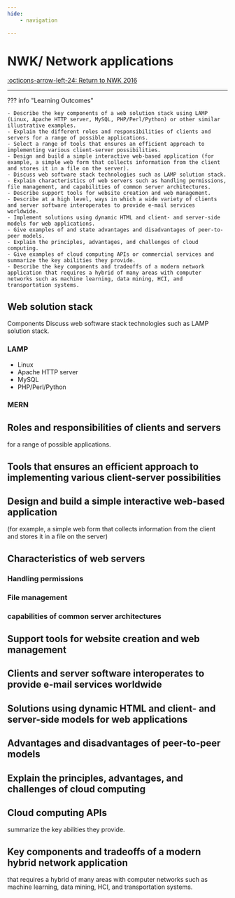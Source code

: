 ```yaml
---
hide:
    - navigation

---
```

# NWK/ Network applications

[:octicons-arrow-left-24: Return to NWK 2016](/Knowledge-Notebook/Networking-Communication/NWK_2016/)

---

??? info "Learning Outcomes"

    - Describe the key components of a web solution stack using LAMP (Linux, Apache HTTP server, MySQL, PHP/Perl/Python) or other similar illustrative examples.
    - Explain the different roles and responsibilities of clients and servers for a range of possible applications.
    - Select a range of tools that ensures an efficient approach to implementing various client-server possibilities.
    - Design and build a simple interactive web-based application (for example, a simple web form that collects information from the client
    and stores it in a file on the server).
    - Discuss web software stack technologies such as LAMP solution stack.
    - Explain characteristics of web servers such as handling permissions, file management, and capabilities of common server architectures.
    - Describe support tools for website creation and web management.
    - Describe at a high level, ways in which a wide variety of clients and server software interoperates to provide e-mail services worldwide.
    - Implement solutions using dynamic HTML and client- and server-side models for web applications.
    - Give examples of and state advantages and disadvantages of peer-to-peer models.
    - Explain the principles, advantages, and challenges of cloud computing.
    - Give examples of cloud computing APIs or commercial services and summarize the key abilities they provide.
    - Describe the key components and tradeoffs of a modern network application that requires a hybrid of many areas with computer
    networks such as machine learning, data mining, HCI, and transportation systems.

## Web solution stack

Components
Discuss web software stack technologies such as LAMP solution stack.

### LAMP

- Linux
- Apache HTTP server
- MySQL
- PHP/Perl/Python

### MERN

## Roles and responsibilities of clients and servers

for a range of possible applications.

## Tools that ensures an efficient approach to implementing various client-server possibilities

## Design and build a simple interactive web-based application

(for example, a simple web form that collects information from the client and stores it in a file on the server)

## Characteristics of web servers

### Handling permissions

### File management

### capabilities of common server architectures

## Support tools for website creation and web management

## Clients and server software interoperates to provide e-mail services worldwide

## Solutions using dynamic HTML and client- and server-side models for web applications

## Advantages and disadvantages of peer-to-peer models

## Explain the principles, advantages, and challenges of cloud computing

## Cloud computing APIs

summarize the key abilities they provide.

## Key components and tradeoffs of a modern hybrid network application

that requires a hybrid of many areas with computer networks such as machine learning, data mining, HCI, and transportation systems.
